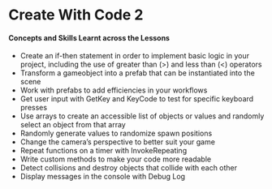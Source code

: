 # Create With Code 2
#### Concepts and Skills Learnt across the Lessons
- Create an if-then statement in order to implement basic logic in your project, including the use of greater than (>) and less than (<) operators
- Transform a gameobject into a prefab that can be instantiated into the scene
- Work with prefabs to add efficiencies in your workflows
- Get user input with GetKey and KeyCode to test for specific keyboard presses
- Use arrays to create an accessible list of objects or values and randomly select an object from that array
- Randomly generate values to randomize spawn positions
- Change the camera’s perspective to better suit your game
- Repeat functions on a timer with InvokeRepeating
- Write custom methods to make your code more readable
- Detect collisions and destroy objects that collide with each other
- Display messages in the console with Debug Log
